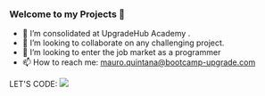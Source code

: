 ### Welcome to my Projects 👋

- 🌱 I’m consolidated at UpgradeHub Academy .
- 👯 I’m looking to collaborate on any challenging project.
- 💬 I’m looking to enter the job market as a programmer
- 📫 How to reach me: mauro.quintana@bootcamp-upgrade.com 


LET'S CODE:
![](https://github.com/Mauzoom03/Mauzoom03/assets/144534466/f3ac5537-ed0c-4210-a97a-e9684eb37581)

